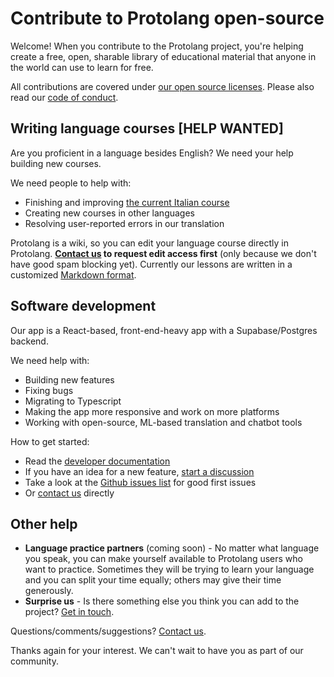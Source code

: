 # Contribute to Protolang open-source

Welcome! When you contribute to the Protolang project, you're helping create a free, open, sharable library of educational material that anyone in the world can use to learn for free.

All contributions are covered under [our open source licenses](https://protolang.com/open-source/). Please also read our [code of conduct](https://github.com/sampl/protolang/blob/main/conduct.md).

## Writing language courses [HELP WANTED]

Are you proficient in a language besides English? We need your help building new courses.

We need people to help with:

- Finishing and improving [the current Italian course](https://protolang.com/contact/)
- Creating new courses in other languages
- Resolving user-reported errors in our translation

Protolang is a wiki, so you can edit your language course directly in Protolang. **[Contact us](https://protolang.com/contact) to request edit access first** (only because we don't have good spam blocking yet). Currently our lessons are written in a customized [Markdown format](https://www.markdownguide.org/basic-syntax/).

## Software development

Our app is a React-based, front-end-heavy app with a Supabase/Postgres backend.

We need help with:

- Building new features
- Fixing bugs
- Migrating to Typescript
- Making the app more responsive and work on more platforms
- Working with open-source, ML-based translation and chatbot tools

How to get started:

- Read the [developer documentation](https://github.com/sampl/protolang/blob/main/developers.md)
- If you have an idea for a new feature, [start a discussion](https://github.com/sampl/protolang/discussions)
- Take a look at the [Github issues list](https://github.com/sampl/protolang/issues) for good first issues
- Or [contact us](https://protolang.com/contact/) directly

## Other help

- **Language practice partners** (coming soon) - No matter what language you speak, you can make yourself available to Protolang users who want to practice. Sometimes they will be trying to learn your language and you can split your time equally; others may give their time generously.
- **Surprise us** - Is there something else you think you can add to the project? [Get in touch](https://protolang.com/contact/).

Questions/comments/suggestions? [Contact us](https://protolang.com/contact/).

Thanks again for your interest. We can't wait to have you as part of our community.
